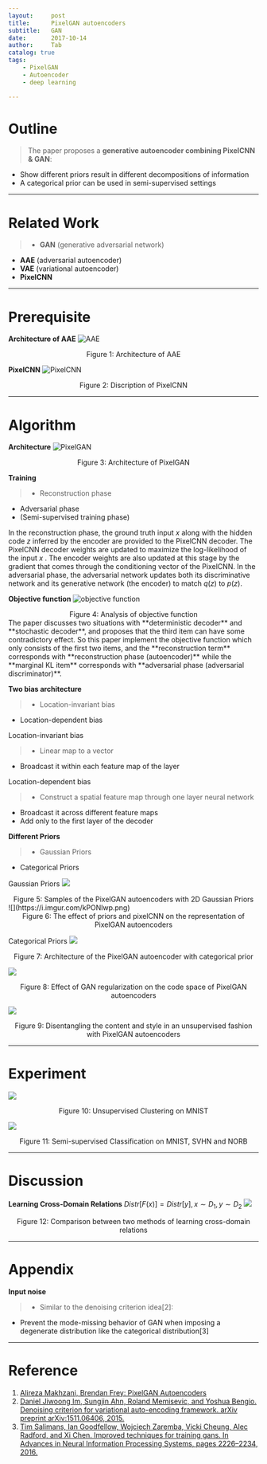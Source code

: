 ```yaml
---
layout:     post
title:      PixelGAN autoencoders
subtitle:   GAN
date:       2017-10-14
author:     Tab
catalog: true
tags:
    - PixelGAN
    - Autoencoder
    - deep learning

---
```


# Outline
> The paper proposes a **generative autoencoder combining PixelCNN & GAN**:
- Show different priors result in different decompositions of information
- A categorical prior can be used in semi-supervised settings

---

# Related Work
>- **GAN** (generative adversarial network)
- **AAE** (adversarial autoencoder)
- **VAE** (variational autoencoder)
- **PixelCNN**

---

# Prerequisite
**Architecture of AAE**
![AAE](https://i.imgur.com/vOYa16D.png)
<center>Figure 1: Architecture of AAE</center>

**PixelCNN**
![PixelCNN](https://i.imgur.com/O6IxkeL.png)
<center>Figure 2: Discription of PixelCNN</center>

---

# Algorithm
**Architecture**
![PixelGAN](https://i.imgur.com/wBNCsiK.png)
<center>Figure 3: Architecture of PixelGAN</center>

**Training**
>- Reconstruction phase
- Adversarial phase
- (Semi-supervised training phase)

In the reconstruction phase, the ground truth input $x$ along with the hidden code $z$ inferred by the encoder are provided to the PixelCNN decoder. The PixelCNN decoder weights are updated to maximize the log-likelihood of the input $x$ . The encoder weights are also updated at this stage by the gradient that comes through the conditioning vector of the PixelCNN. In the adversarial phase, the adversarial network updates both its discriminative network and its generative network (the encoder) to match $q(z)$ to $p(z)$.

**Objective function**
![objective function](https://i.imgur.com/XCO4ah6.png)
<center>Figure 4: Analysis of objective function</center>
The paper discusses two situations with **deterministic decoder** and **stochastic decoder**, and proposes that the third item can have some contradictory effect. So this paper implement the objective function which only consists of the first two items, and the **reconstruction term** corresponds with **reconstruction phase (autoencoder)** while the **marginal KL item** corresponds with **adversarial phase (adversarial discriminator)**.

**Two bias architecture**
>- Location-invariant bias
- Location-dependent bias

Location-invariant bias
>- Linear map to a vector
- Broadcast it within each feature map of the layer

Location-dependent bias
>- Construct a spatial feature map through one layer neural network
- Broadcast it across different feature maps
- Add only to the first layer of the decoder

**Different Priors**
>- Gaussian Priors
- Categorical Priors

Gaussian Priors
![](https://i.imgur.com/wla7hkT.png)
<center>Figure 5: Samples of the PixelGAN autoencoders with 2D Gaussian Priors</center>
![](https://i.imgur.com/kPONlwp.png)
<center>Figure 6: The effect of priors and pixelCNN on the representation of PixelGAN autoencoders</center>

Categorical Priors
![](https://i.imgur.com/2zjuXMW.png)
<center>Figure 7: Architecture of the PixelGAN autoencoder with categorical prior</center>

![](https://i.imgur.com/nac9dN7.png)
<center>Figure 8: Effect of GAN regularization on the code space of PixelGAN autoencoders</center>

![](https://i.imgur.com/Qootvyq.png)
<center>Figure 9: Disentangling the content and style in an unsupervised fashion with PixelGAN autoencoders</center>

---
# Experiment
![](https://i.imgur.com/DyksKUT.png)
<center>Figure 10: Unsupervised Clustering on MNIST</center>

![](https://i.imgur.com/mOKctfL.png)
<center>Figure 11: Semi-supervised Classification on MNIST, SVHN and NORB</center>

---
# Discussion
**Learning Cross-Domain Relations**
$Distr[F(x)] = Distr[y], x\sim D_1, y\sim D_2$
![](https://i.imgur.com/QVq2Co6.png)
<center>Figure 12: Comparison between two methods of learning cross-domain relations</center>

---
# Appendix
**Input noise**
>- Similar to the denoising criterion idea[2]:
- Prevent the mode-missing behavior of GAN when imposing a degenerate distribution like the categorical distribution[3]

---
# Reference
1. [Alireza Makhzani, Brendan Frey: PixelGAN Autoencoders](https://arxiv.org/pdf/1706.00531.pdf)
2. [Daniel Jiwoong Im, Sungjin Ahn, Roland Memisevic, and Yoshua Bengio. Denoising criterion for variational auto-encoding framework. arXiv preprint arXiv:1511.06406, 2015.](https://arxiv.org/pdf/1511.06406.pdf)
3. [Tim Salimans, Ian Goodfellow, Wojciech Zaremba, Vicki Cheung, Alec Radford, and Xi Chen. Improved techniques for training gans. In Advances in Neural Information Processing Systems, pages 2226–2234, 2016.](https://arxiv.org/pdf/1606.03498.pdf)